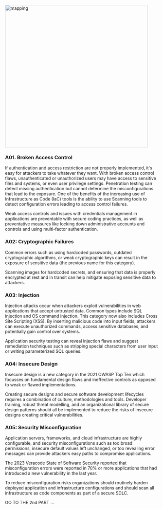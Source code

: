 <img width="468" alt="mapping" src="https://github.com/AyoubHub212/AYOUB-SEC/assets/136107596/c4221d2f-2fe0-48b6-8292-ef1716abb830">


### A01. Broken Access Control
If authentication and access restriction are not properly implemented, it's easy for attackers to take whatever they want. With broken access control flaws, unauthenticated or unauthorized users may have access to sensitive files and systems, or even user privilege settings.
Penetration testing can detect missing authentication but cannot determine the misconfigurations that lead to the exposure. One of the benefits of the increasing use of Infrastructure as Code (IaC) tools is the ability to use Scanning tools to detect configuration errors leading to access control failures.

Weak access controls and issues with credentials management in applications are preventable with secure coding practices, as well as preventative measures like locking down administrative accounts and controls and using multi-factor authentication.

### A02: Cryptographic Failures

Common errors such as using hardcoded passwords, outdated cryptographic algorithms, or weak cryptographic keys can result in the exposure of sensitive data (the previous name for this category).

Scanning images for hardcoded secrets, and ensuring that data is properly encrypted at rest and in transit can help mitigate exposing sensitive data to attackers.

### A03: Injection

Injection attacks occur when attackers exploit vulnerabilities in web applications that accept untrusted data. Common types include SQL injection and OS command injection. This category now also includes Cross Site Scripting (XSS). By inserting malicious code into input fields, attackers can execute unauthorized commands, access sensitive databases, and potentially gain control over systems.

Application security testing can reveal injection flaws and suggest remediation techniques such as stripping special characters from user input or writing parameterized SQL queries.
### A04: Insecure Design
Insecure design is a new category in the 2021 OWASP Top Ten which focusses on fundamental design flaws and ineffective controls as opposed to weak or flawed implementations.

Creating secure designs and secure software development lifecycles requires a combination of culture, methodologies and tools. Developer training, robust threat modelling, and an organizational library of secure design patterns should all be implemented to reduce the risks of insecure designs creating critical vulnerabilities.
### A05: Security Misconfiguration
Application servers, frameworks, and cloud infrastructure are highly configurable, and security misconfigurations such as too broad permissions, insecure default values left unchanged, or too revealing error messages can provide attackers easy paths to compromise applications.

The 2023 Veracode State of Software Security reported that misconfiguration errors were reported in 70% or more applications that had introduced a new vulnerability in the last year.

To reduce misconfiguration risks organizations should routinely harden deployed application and infrastructure configurations and should scan all infrastructure as code components as part of a secure SDLC.


GO TO THE 2nd PART ...
